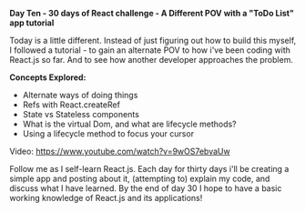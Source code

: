 **Day Ten - 30 days of React challenge - A Different POV with a "ToDo List" app tutorial**

Today is a little different. Instead of just figuring out how to build this myself, I followed a tutorial - to gain an alternate POV to how i've been coding with React.js so far. And to see how another developer approaches the problem.

**Concepts Explored:**
- Alternate ways of doing things
- Refs with React.createRef
- State vs Stateless components
- What is the virtual Dom, and what are lifecycle methods?
- Using a lifecycle method to focus your cursor

Video: https://www.youtube.com/watch?v=9wOS7ebvaUw

Follow me as I self-learn React.js. Each day for thirty days i'll be creating a simple app and posting about it, (attempting to) explain my code, and discuss what I have learned. By the end of day 30 I hope to have a basic working knowledge of React.js and its applications! 
